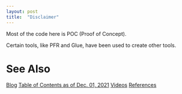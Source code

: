 ```yaml
---
layout: post
title:  "Disclaimer"
---
```

Most of the code here is POC (Proof of Concept).

Certain tools, like PFR and Glue, have been used to create other tools.
# See Also

[Blog](https://guitarvydas.github.io)
[Table of Contents as of Dec. 01, 2021](https://guitarvydas.github.io/2021/12/10/Table-of-Contents-Dec-01-2021.html)
[Videos](https://www.youtube.com/channel/UC2bdO9l84VWGlRdeNy5)
[References](https://guitarvydas.github.io/2021/01/14/References.html)

<script src="https://utteranc.es/client.js" 
        repo="guitarvydas/guitarvydas.github.io" 
        issue-term="pathname" 
        theme="github-light" 
        crossorigin="anonymous" 
        async> 
</script> 
